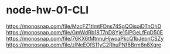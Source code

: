 # node-hw-01-CLI
https://monosnap.com/file/MzcFZ1tImtFDns74SgQOisoiDTnOhD
https://monosnap.com/file/GmWdRb18T7pD8Yje15lPGeLfFqD50E
https://monosnap.com/file/76KX6tMtnnuHjwoaPkcQ1bJepnCSZy
https://monosnap.com/file/zlNeEOfS11yC2RhuPNf6Brm8n8Xgre
